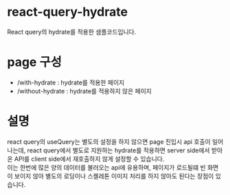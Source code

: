 # react-query-hydrate

React query의 hydrate를 적용한 샘플코드입니다.

# page 구성

- /with-hydrate : hydrate를 적용한 페이지
- /without-hydrate : hydrate를 적용하지 않은 페이지

# 설명

react query의 useQuery는 별도의 설정을 하지 않으면 page 진입시 api 호출이 일어나는데, react query에서 별도로 지원하는 hydrate를 적용하면 server side에서 받아온 API를 client side에서 재호출하지 않게 설정할 수 있습니다.  
이는 한번에 많은 양의 데이터를 불러오는 api에 유용하며, 페이지가 로드될떄 빈 화면이 보이지 않아 별도의 로딩이나 스켈레톤 이미지 처리를 하지 않아도 된다는 장점이 있습니다.
